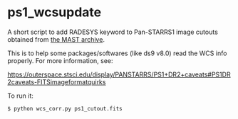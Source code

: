 # ps1_wcsupdate
A short script to add RADESYS keyword to Pan-STARRS1 image cutouts obtained from [the MAST archive](https://ps1images.stsci.edu/cgi-bin/ps1cutouts).

This is to help some packages/softwares (like ds9 v8.0) read the WCS info properly.
For more information, see:

https://outerspace.stsci.edu/display/PANSTARRS/PS1+DR2+caveats#PS1DR2caveats-FITSimageformatquirks

To run it:
```
$ python wcs_corr.py ps1_cutout.fits
```
